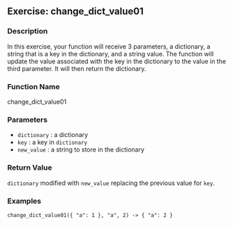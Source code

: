 Exercise: change_dict_value01
----------------------

### Description

In this exercise, your function will receive 3 parameters,
a dictionary, a string that is a key in the dictionary,
and a string value.  The function will update the value
associated with the key in the dictionary to the value
in the third parameter.  It will then return the dictionary.

### Function Name

change_dict_value01

### Parameters

* `dictionary` : a dictionary
* `key` : a key in `dictionary`
* `new_value` : a string to store in the dictionary

### Return Value

`dictionary` modified with `new_value` replacing the
previous value for `key`.

### Examples

    change_dict_value01({ "a": 1 }, "a", 2) -> { "a": 2 }
    
